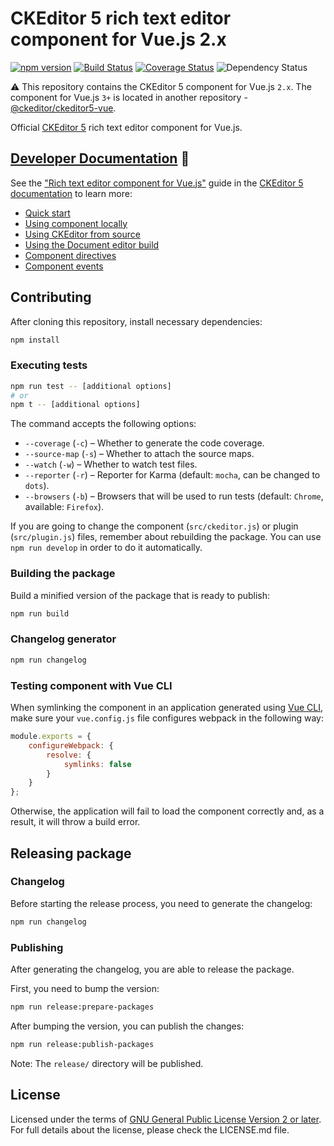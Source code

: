 # CKEditor 5 rich text editor component for Vue.js 2.x

[![npm version](https://badge.fury.io/js/%40ckeditor%2Fckeditor5-vue2.svg)](https://www.npmjs.com/package/@ckeditor/ckeditor5-vue2)
[![Build Status](https://app.travis-ci.com/ckeditor/ckeditor5-vue2.svg?branch=master)](https://app.travis-ci.com/ckeditor/ckeditor5-vue2)
[![Coverage Status](https://coveralls.io/repos/github/ckeditor/ckeditor5-vue2/badge.svg?branch=master)](https://coveralls.io/github/ckeditor/ckeditor5-vue2?branch=master)
![Dependency Status](https://img.shields.io/librariesio/release/npm/@ckeditor/ckeditor5-vue2)

⚠️ This repository contains the CKEditor 5 component for Vue.js `2.x`. The component for Vue.js `3+` is located in another repository - [@ckeditor/ckeditor5-vue](https://github.com/ckeditor/ckeditor5-vue).

Official [CKEditor 5](https://ckeditor.com/ckeditor-5/) rich text editor component for Vue.js.

## [Developer Documentation](https://ckeditor.com/docs/ckeditor5/latest/builds/guides/integration/frameworks/vuejs-v2.html) 📖

See the ["Rich text editor component for Vue.js"](https://ckeditor.com/docs/ckeditor5/latest/builds/guides/integration/frameworks/vuejs-v2.html) guide in the [CKEditor 5 documentation](https://ckeditor.com/docs/ckeditor5/latest) to learn more:

* [Quick start](https://ckeditor.com/docs/ckeditor5/latest/builds/guides/integration/frameworks/vuejs-v2.html#quick-start)
* [Using component locally](https://ckeditor.com/docs/ckeditor5/latest/builds/guides/integration/frameworks/vuejs-v2.html#using-component-locally)
* [Using CKEditor from source](https://ckeditor.com/docs/ckeditor5/latest/builds/guides/integration/frameworks/vuejs-v2.html#using-ckeditor-from-source)
* [Using the Document editor build](https://ckeditor.com/docs/ckeditor5/latest/builds/guides/integration/frameworks/vuejs-v2.html#using-the-document-editor-build)
* [Component directives](https://ckeditor.com/docs/ckeditor5/latest/builds/guides/integration/frameworks/vuejs-v2.html#component-directives)
* [Component events](https://ckeditor.com/docs/ckeditor5/latest/builds/guides/integration/frameworks/vuejs-v2.html#component-events)

## Contributing

After cloning this repository, install necessary dependencies:

```bash
npm install
```

### Executing tests

```bash
npm run test -- [additional options]
# or
npm t -- [additional options]
```

The command accepts the following options:

* `--coverage` (`-c`) &ndash; Whether to generate the code coverage.
* `--source-map` (`-s`) &ndash; Whether to attach the source maps.
* `--watch` (`-w`) &ndash; Whether to watch test files.
* `--reporter` (`-r`) &ndash; Reporter for Karma (default: `mocha`, can be changed to `dots`).
* `--browsers` (`-b`) &ndash; Browsers that will be used to run tests (default: `Chrome`, available: `Firefox`).

If you are going to change the component (`src/ckeditor.js`) or plugin (`src/plugin.js`) files, remember about rebuilding the package. You can use `npm run develop` in order to do it automatically.

### Building the package

Build a minified version of the package that is ready to publish:

```bash
npm run build
```

### Changelog generator

```bash
npm run changelog
```

### Testing component with Vue CLI

When symlinking the component in an application generated using [Vue CLI](https://cli.vuejs.org/), make sure your `vue.config.js` file configures webpack in the following way:

```js
module.exports = {
	configureWebpack: {
		resolve: {
			symlinks: false
		}
	}
};
```

Otherwise, the application will fail to load the component correctly and, as a result, it will throw a build error.

## Releasing package

### Changelog

Before starting the release process, you need to generate the changelog:

```bash
npm run changelog
```

### Publishing

After generating the changelog, you are able to release the package.

First, you need to bump the version:

```bash
npm run release:prepare-packages
```

After bumping the version, you can publish the changes:

```bash
npm run release:publish-packages
```

Note: The `release/` directory will be published.

## License

Licensed under the terms of [GNU General Public License Version 2 or later](http://www.gnu.org/licenses/gpl.html). For full details about the license, please check the LICENSE.md file.
